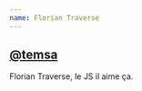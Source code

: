 ```yaml
---
name: Florian Traverse
---
```

## [@temsa](http://twitter.com/#!/temsa)

Florian Traverse, le JS il aime ça.
